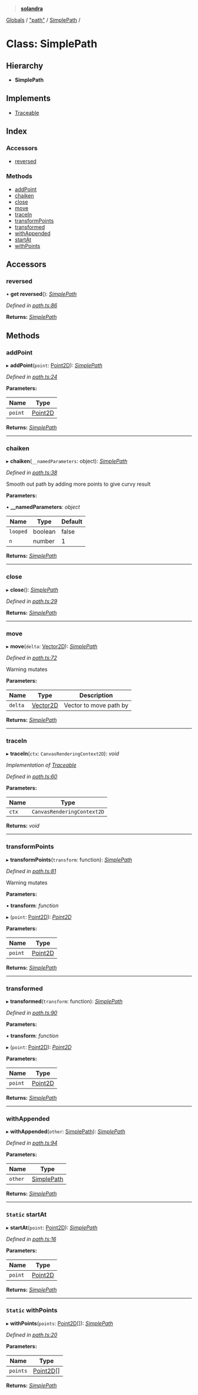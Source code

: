 > **[solandra](../README.md)**

[Globals](../README.md) / ["path"](../modules/_path_.md) / [SimplePath](_path_.simplepath.md) /

# Class: SimplePath

## Hierarchy

* **SimplePath**

## Implements

* [Traceable](../interfaces/_path_.traceable.md)

## Index

### Accessors

* [reversed](_path_.simplepath.md#reversed)

### Methods

* [addPoint](_path_.simplepath.md#addpoint)
* [chaiken](_path_.simplepath.md#chaiken)
* [close](_path_.simplepath.md#close)
* [move](_path_.simplepath.md#move)
* [traceIn](_path_.simplepath.md#tracein)
* [transformPoints](_path_.simplepath.md#transformpoints)
* [transformed](_path_.simplepath.md#transformed)
* [withAppended](_path_.simplepath.md#withappended)
* [startAt](_path_.simplepath.md#static-startat)
* [withPoints](_path_.simplepath.md#static-withpoints)

## Accessors

###  reversed

• **get reversed**(): *[SimplePath](_path_.simplepath.md)*

*Defined in [path.ts:86](https://github.com/jamesporter/solandra/blob/18f919a/src/lib/path.ts#L86)*

**Returns:** *[SimplePath](_path_.simplepath.md)*

## Methods

###  addPoint

▸ **addPoint**(`point`: [Point2D](../modules/_types_sol_.md#point2d)): *[SimplePath](_path_.simplepath.md)*

*Defined in [path.ts:24](https://github.com/jamesporter/solandra/blob/18f919a/src/lib/path.ts#L24)*

**Parameters:**

Name | Type |
------ | ------ |
`point` | [Point2D](../modules/_types_sol_.md#point2d) |

**Returns:** *[SimplePath](_path_.simplepath.md)*

___

###  chaiken

▸ **chaiken**(`__namedParameters`: object): *[SimplePath](_path_.simplepath.md)*

*Defined in [path.ts:38](https://github.com/jamesporter/solandra/blob/18f919a/src/lib/path.ts#L38)*

Smooth out path by adding more points to give curvy result

**Parameters:**

▪ **__namedParameters**: *object*

Name | Type | Default |
------ | ------ | ------ |
`looped` | boolean | false |
`n` | number | 1 |

**Returns:** *[SimplePath](_path_.simplepath.md)*

___

###  close

▸ **close**(): *[SimplePath](_path_.simplepath.md)*

*Defined in [path.ts:29](https://github.com/jamesporter/solandra/blob/18f919a/src/lib/path.ts#L29)*

**Returns:** *[SimplePath](_path_.simplepath.md)*

___

###  move

▸ **move**(`delta`: [Vector2D](../modules/_types_sol_.md#vector2d)): *[SimplePath](_path_.simplepath.md)*

*Defined in [path.ts:72](https://github.com/jamesporter/solandra/blob/18f919a/src/lib/path.ts#L72)*

Warning mutates

**Parameters:**

Name | Type | Description |
------ | ------ | ------ |
`delta` | [Vector2D](../modules/_types_sol_.md#vector2d) | Vector to move path by  |

**Returns:** *[SimplePath](_path_.simplepath.md)*

___

###  traceIn

▸ **traceIn**(`ctx`: `CanvasRenderingContext2D`): *void*

*Implementation of [Traceable](../interfaces/_path_.traceable.md)*

*Defined in [path.ts:60](https://github.com/jamesporter/solandra/blob/18f919a/src/lib/path.ts#L60)*

**Parameters:**

Name | Type |
------ | ------ |
`ctx` | `CanvasRenderingContext2D` |

**Returns:** *void*

___

###  transformPoints

▸ **transformPoints**(`transform`: function): *[SimplePath](_path_.simplepath.md)*

*Defined in [path.ts:81](https://github.com/jamesporter/solandra/blob/18f919a/src/lib/path.ts#L81)*

Warning mutates

**Parameters:**

▪ **transform**: *function*

▸ (`point`: [Point2D](../modules/_types_sol_.md#point2d)): *[Point2D](../modules/_types_sol_.md#point2d)*

**Parameters:**

Name | Type |
------ | ------ |
`point` | [Point2D](../modules/_types_sol_.md#point2d) |

**Returns:** *[SimplePath](_path_.simplepath.md)*

___

###  transformed

▸ **transformed**(`transform`: function): *[SimplePath](_path_.simplepath.md)*

*Defined in [path.ts:90](https://github.com/jamesporter/solandra/blob/18f919a/src/lib/path.ts#L90)*

**Parameters:**

▪ **transform**: *function*

▸ (`point`: [Point2D](../modules/_types_sol_.md#point2d)): *[Point2D](../modules/_types_sol_.md#point2d)*

**Parameters:**

Name | Type |
------ | ------ |
`point` | [Point2D](../modules/_types_sol_.md#point2d) |

**Returns:** *[SimplePath](_path_.simplepath.md)*

___

###  withAppended

▸ **withAppended**(`other`: [SimplePath](_path_.simplepath.md)): *[SimplePath](_path_.simplepath.md)*

*Defined in [path.ts:94](https://github.com/jamesporter/solandra/blob/18f919a/src/lib/path.ts#L94)*

**Parameters:**

Name | Type |
------ | ------ |
`other` | [SimplePath](_path_.simplepath.md) |

**Returns:** *[SimplePath](_path_.simplepath.md)*

___

### `Static` startAt

▸ **startAt**(`point`: [Point2D](../modules/_types_sol_.md#point2d)): *[SimplePath](_path_.simplepath.md)*

*Defined in [path.ts:16](https://github.com/jamesporter/solandra/blob/18f919a/src/lib/path.ts#L16)*

**Parameters:**

Name | Type |
------ | ------ |
`point` | [Point2D](../modules/_types_sol_.md#point2d) |

**Returns:** *[SimplePath](_path_.simplepath.md)*

___

### `Static` withPoints

▸ **withPoints**(`points`: [Point2D](../modules/_types_sol_.md#point2d)[]): *[SimplePath](_path_.simplepath.md)*

*Defined in [path.ts:20](https://github.com/jamesporter/solandra/blob/18f919a/src/lib/path.ts#L20)*

**Parameters:**

Name | Type |
------ | ------ |
`points` | [Point2D](../modules/_types_sol_.md#point2d)[] |

**Returns:** *[SimplePath](_path_.simplepath.md)*
